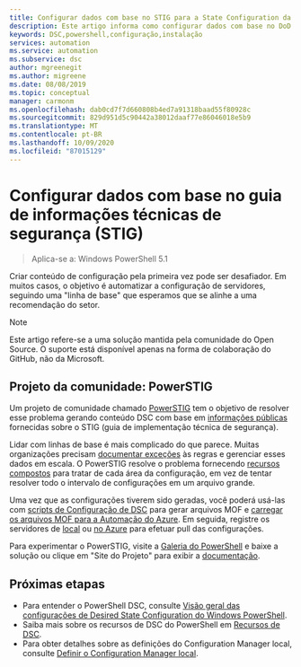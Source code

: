 ```yaml
---
title: Configurar dados com base no STIG para a State Configuration da Automação do Azure
description: Este artigo informa como configurar dados com base no DoD STIG para configuração de estado de automação do Azure.
keywords: DSC,powershell,configuração,instalação
services: automation
ms.service: automation
ms.subservice: dsc
author: mgreenegit
ms.author: migreene
ms.date: 08/08/2019
ms.topic: conceptual
manager: carmonm
ms.openlocfilehash: dab0cd7f7d660808b4ed7a91318baad55f80928c
ms.sourcegitcommit: 829d951d5c90442a38012daaf77e86046018e5b9
ms.translationtype: MT
ms.contentlocale: pt-BR
ms.lasthandoff: 10/09/2020
ms.locfileid: "87015129"
---
```

# <a name="configure-data-based-on-security-technical-information-guide-stig"></a>Configurar dados com base no guia de informações técnicas de segurança (STIG)

> Aplica-se a: Windows PowerShell 5.1

Criar conteúdo de configuração pela primeira vez pode ser desafiador.
Em muitos casos, o objetivo é automatizar a configuração de servidores, seguindo uma "linha de base" que esperamos que se alinhe a uma recomendação do setor.

> [!NOTE]
> Este artigo refere-se a uma solução mantida pela comunidade do Open Source.
> O suporte está disponível apenas na forma de colaboração do GitHub, não da Microsoft.

## <a name="community-project-powerstig"></a>Projeto da comunidade: PowerSTIG

Um projeto de comunidade chamado [PowerSTIG](https://github.com/microsoft/powerstig) tem o objetivo de resolver esse problema gerando conteúdo DSC com base em [informações públicas](https://public.cyber.mil/stigs/) fornecidas sobre o STIG (guia de implementação técnica de segurança).

Lidar com linhas de base é mais complicado do que parece.
Muitas organizações precisam [documentar exceções](https://github.com/microsoft/powerstig#powerstigdata) às regras e gerenciar esses dados em escala.
O PowerSTIG resolve o problema fornecendo [recursos compostos](https://github.com/microsoft/powerstig#powerstigdsc) para tratar de cada área da configuração, em vez de tentar resolver todo o intervalo de configurações em um arquivo grande.

Uma vez que as configurações tiverem sido geradas, você poderá usá-las com [scripts de Configuração de DSC](/powershell/scripting/dsc/configurations/configurations) para gerar arquivos MOF e [carregar os arquivos MOF para a Automação do Azure](./tutorial-configure-servers-desired-state.md#create-and-upload-a-configuration-to-azure-automation).
Em seguida, registre os servidores de [local](./automation-dsc-onboarding.md#enable-physicalvirtual-linux-machines) ou [no Azure](./automation-dsc-onboarding.md#enable-azure-vms) para efetuar pull das configurações.

Para experimentar o PowerSTIG, visite a [Galeria do PowerShell](https://www.powershellgallery.com) e baixe a solução ou clique em "Site do Projeto" para exibir a [documentação](https://github.com/microsoft/powerstig).

## <a name="next-steps"></a>Próximas etapas

- Para entender o PowerShell DSC, consulte [Visão geral das configurações de Desired State Configuration do Windows PowerShell](/powershell/scripting/dsc/overview/overview).
- Saiba mais sobre os recursos de DSC do PowerShell em [Recursos de DSC](/powershell/scripting/dsc/resources/resources).
- Para obter detalhes sobre as definições do Configuration Manager local, consulte [Definir o Configuration Manager local](/powershell/scripting/dsc/managing-nodes/metaconfig).
